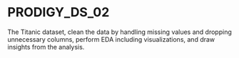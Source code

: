 # PRODIGY_DS_02
The Titanic dataset, clean the data by handling missing values and dropping unnecessary columns, perform EDA including visualizations, and draw insights from the analysis.
